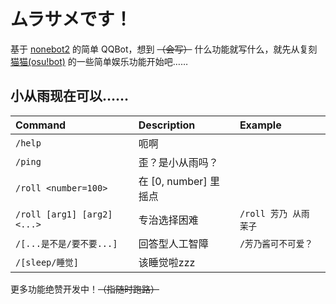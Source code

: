 # ムラサメです！

基于 [nonebot2](https://github.com/nonebot/nonebot2) 的简单 QQBot，想到 ~~（会写）~~ 什么功能就写什么，就先从复刻 [猫猫(osu!bot)](https://github.com/Monodesu/osucat) 的一些简单娱乐功能开始吧……

## 小从雨现在可以……

| Command                     | Description             | Example                |
| :-------------------------- | :---------------------- | :--------------------- |
| `/help`                     | 呃啊                    |                        |
| `/ping`                     | 歪？是小从雨吗？        |                        |
| `/roll <number=100>`        | 在 \[0, number\] 里摇点 |                        |
| `/roll [arg1] [arg2] <...>` | 专治选择困难            | `/roll 芳乃 从雨 茉子` |
| `/[...是不是/要不要...]`    | 回答型人工智障          | `/芳乃酱可不可爱？`    |
| `/[sleep/睡觉]`             | 该睡觉啦zzz             |                        |

更多功能绝赞开发中！~~（指随时跑路）~~
